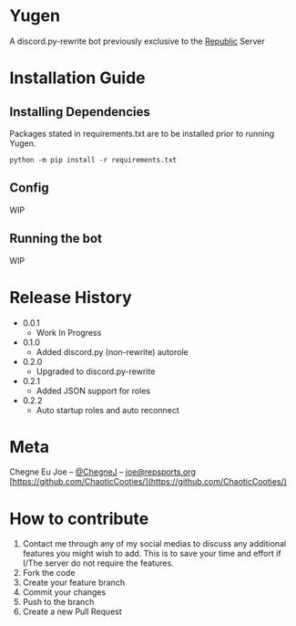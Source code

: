 # Yugen
 A discord.py-rewrite bot previously exclusive to the [Republic](http://short.repsports.org/discord) Server 

# Installation Guide
## Installing Dependencies
Packages stated in requirements.txt are to be installed prior to running Yugen.

```
python -m pip install -r requirements.txt
```

## Config
WIP

## Running the bot
WIP

# Release History
* 0.0.1
    * Work In Progress
* 0.1.0
    * Added discord.py (non-rewrite) autorole 
* 0.2.0
    * Upgraded to discord.py-rewrite 
* 0.2.1 
    * Added JSON support for roles
* 0.2.2
    * Auto startup roles and auto reconnect

# Meta

Chegne Eu Joe – [@ChegneJ](http://cooties.io) – joe@repsports.org
[https://github.com/ChaoticCooties/](https://github.com/ChaoticCooties/)

# How to contribute
1. Contact me through any of my social medias to discuss any additional features you might wish to add. This is to save your time and effort if I/The server do not require the features.
2. Fork the code
3. Create your feature branch 
4. Commit your changes
5. Push to the branch 
6. Create a new Pull Request
